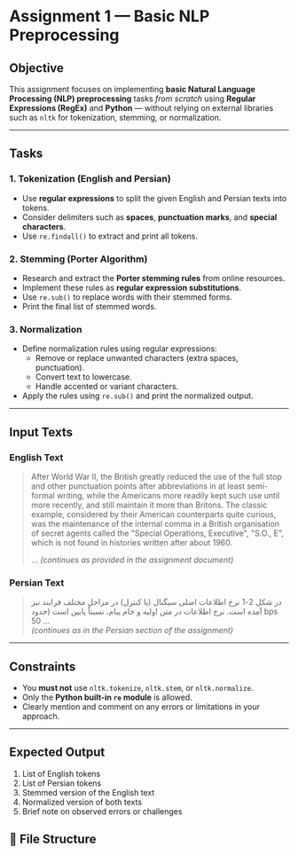 # Assignment 1 — Basic NLP Preprocessing

## Objective
This assignment focuses on implementing **basic Natural Language Processing (NLP) preprocessing** tasks *from scratch* using **Regular Expressions (RegEx)** and **Python** — without relying on external libraries such as `nltk` for tokenization, stemming, or normalization.

---

## Tasks

### 1. Tokenization (English and Persian)
- Use **regular expressions** to split the given English and Persian texts into tokens.
- Consider delimiters such as **spaces**, **punctuation marks**, and **special characters**.
- Use `re.findall()` to extract and print all tokens.

### 2. Stemming (Porter Algorithm)
- Research and extract the **Porter stemming rules** from online resources.
- Implement these rules as **regular expression substitutions**.
- Use `re.sub()` to replace words with their stemmed forms.
- Print the final list of stemmed words.

### 3. Normalization
- Define normalization rules using regular expressions:
  - Remove or replace unwanted characters (extra spaces, punctuation).
  - Convert text to lowercase.
  - Handle accented or variant characters.
- Apply the rules using `re.sub()` and print the normalized output.

---

## Input Texts
### English Text
> After World War II, the British greatly reduced the use of the full stop and other punctuation points after abbreviations in at least semi-formal writing, while the Americans more readily kept such use until more recently, and still maintain it more than Britons. The classic example, considered by their American counterparts quite curious, was the maintenance of the internal comma in a British organisation of secret agents called the "Special Operations, Executive", "S.O., E", which is not found in histories written after about 1960.
>
> ... *(continues as provided in the assignment document)*

### Persian Text
> در شکل 2-1 نرخ اطلاعات اصلی سیگنال (یا کنترل) در مراحل مختلف فرایند نیز آمده است. نرخ اطلاعات در متن اولیه و خام پیام، نسبتاً پایین است (حدود bps 50 ...  
> *(continues as in the Persian section of the assignment)*

---

## Constraints
- You **must not** use `nltk.tokenize`, `nltk.stem`, or `nltk.normalize`.
- Only the **Python built-in `re` module** is allowed.
- Clearly mention and comment on any errors or limitations in your approach.

---

## Expected Output
1. List of English tokens  
2. List of Persian tokens  
3. Stemmed version of the English text  
4. Normalized version of both texts  
5. Brief note on observed errors or challenges



## 🧾 File Structure
